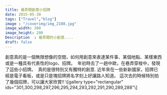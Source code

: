 ```yaml
---
title: 巷弄間創意小招牌
date: 2015-05-30
tags: ["Travel","blog"]
image : "/coverimg/img_2108.jpg"
image_width: 300
image_height: 200
Description  : 巷弄間的小創意....
draft: false
---
```

<head>
<!-- Google tag (gtag.js) -->
<script async src="https://www.googletagmanager.com/gtag/js?id=G-DRMTXSLF5D"></script>
<script>
  window.dataLayer = window.dataLayer || [];
  function gtag(){dataLayer.push(arguments);}
  gtag('js', new Date());

  gtag('config', 'G-DRMTXSLF5D');
</script>
</head>
創意真的是一個無限想像的空間，如何用創意來表達某件事、某個地點、某樣東西或是一種具有代表性的logo、招牌。  年初時去了一趟中歐，在巷弄穿梭中，發現了這些小招牌。  真的是很特別又有獨特的創意. 近年來在一些新新國家，招牌已經是電子看板，或是只是塊招牌將名字刻上好讓路人知道。 這次去的時候特別拍了幾個招牌，可以讓大家欣賞!! \[gallery type="rectangular" ids="301,300,298,297,296,295,294,293,292,291,290,289,288"\]